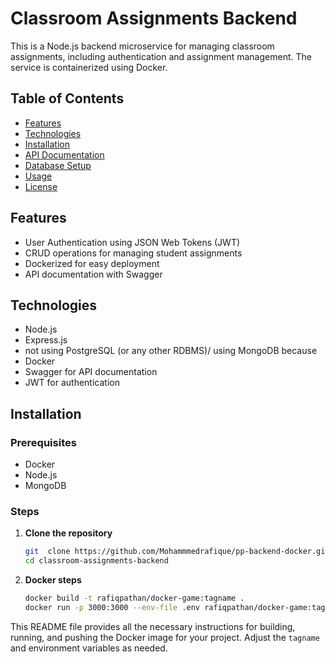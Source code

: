 # Classroom Assignments Backend

This is a Node.js backend microservice for managing classroom assignments, including authentication and assignment management. The service is containerized using Docker.

## Table of Contents
- [Features](#features)
- [Technologies](#technologies)
- [Installation](#installation)
- [API Documentation](#api-documentation)
- [Database Setup](#database-setup)
- [Usage](#usage)
- [License](#license)

## Features
- User Authentication using JSON Web Tokens (JWT)
- CRUD operations for managing student assignments
- Dockerized for easy deployment
- API documentation with Swagger

## Technologies
- Node.js
- Express.js
- not using PostgreSQL (or any other RDBMS)/ using MongoDB because
- Docker
- Swagger for API documentation
- JWT for authentication

## Installation

### Prerequisites
- Docker
- Node.js
- MongoDB

### Steps
1. **Clone the repository**
   ```sh
   git  clone https://github.com/Mohammmedrafique/pp-backend-docker.git
   cd classroom-assignments-backend

2. **Docker steps**
   ```sh
   docker build -t rafiqpathan/docker-game:tagname .
   docker run -p 3000:3000 --env-file .env rafiqpathan/docker-game:tagname


This README file provides all the necessary instructions for building, running, and pushing the Docker image for your project. Adjust the `tagname` and environment variables as needed.

